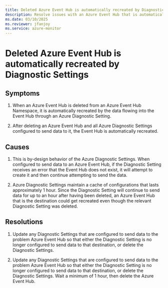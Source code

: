 ```yaml
---
title: Deleted Azure Event Hub is automatically recreated by Diagnostic Settings
description: Resolve issues with an Azure Event Hub that is automatically recreated by Diagnostic Settings after being deleted.
ms.date: 03/10/2025
ms.reviewer: jfanjoy
ms.service: azure-monitor
---
```


# Deleted Azure Event Hub is automatically recreated by Diagnostic Settings

## Symptoms

1. When an Azure Event Hub is deleted from an Azure Event Hub Namespace, it is automatically recreated by the data flowing into the Event Hub through an Azure Diagnostic Setting.

1. After deleting an Azure Event Hub and all Azure Diagnostic Settings configured to send data to it, the Event Hub is automatically recreated.

## Causes

1. This is by-design behavior of the Azure Diagnostic Settings.  When configured to send data to an Azure Event Hub, if the Diagnostic Setting receives an error that the Event Hub does not exist, it will attempt to create it and then continue attempting to send the data.

1. Azure Diagnostic Settings maintain a cache of configurations that lasts approximately 1 hour.  Since the Diagnostic Setting will continue to send data for up to an hour after having been deleted, an Azure Event Hub that is the destination could get recreated even though the relevant Diagnostic Setting was deleted.

## Resolutions

1. Update any Diagnostic Settings that are configured to send data to the problem Azure Event Hub so that either the Diagnostic Setting is no longer configured to send data to that destination, or delete the Diagnostic Settings.

1. Update any Diagnostic Settings that are configured to send data to the problem Azure Event Hub so that either the Diagnostic Setting is no longer configured to send data to that destination, or delete the Diagnostic Settings.  Wait a minimum of 1 hour, then delete the Azure Event Hub.
